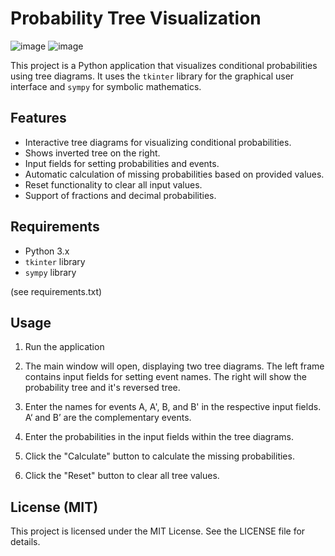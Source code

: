 # Probability Tree Visualization
![image](https://github.com/user-attachments/assets/de918a78-4c23-44cd-9a0b-4c2e1b1508b5)
![image](https://github.com/user-attachments/assets/af401f52-da35-49c6-aa9b-26716b755533)

This project is a Python application that visualizes conditional probabilities using tree diagrams. It uses the `tkinter` library for the graphical user interface and `sympy` for symbolic mathematics.

## Features

- Interactive tree diagrams for visualizing conditional probabilities.
- Shows inverted tree on the right.
- Input fields for setting probabilities and events.
- Automatic calculation of missing probabilities based on provided values.
- Reset functionality to clear all input values.
- Support of fractions and decimal probabilities.

## Requirements

- Python 3.x
- `tkinter` library
- `sympy` library

(see requirements.txt)


## Usage

1. Run the application

2. The main window will open, displaying two tree diagrams. The left frame contains input fields for setting event names. The right will show the probability tree and it's reversed tree.

3. Enter the names for events A, A', B, and B' in the respective input fields. A‘ and B’ are the complementary events.

4. Enter the probabilities in the input fields within the tree diagrams.

5. Click the "Calculate" button to calculate the missing probabilities.

6. Click the "Reset" button to clear all tree values.


## License (MIT)

This project is licensed under the MIT License. See the LICENSE file for details.
